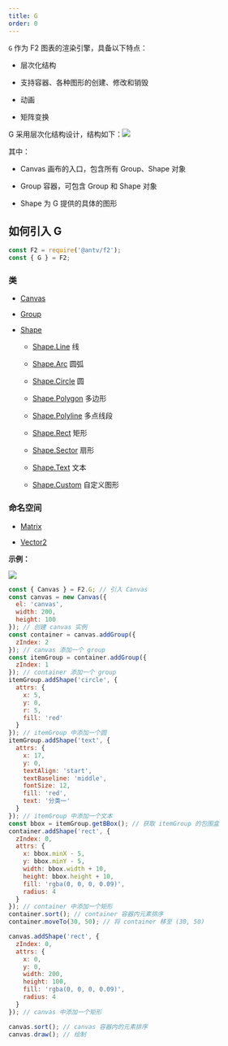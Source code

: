 ```yaml
---
title: G
order: 0
---
```


`G` 作为 F2 图表的渲染引擎，具备以下特点：

- 层次化结构

- 支持容器、各种图形的创建、修改和销毁

- 动画

- 矩阵变换


G 采用层次化结构设计，结构如下：![](https://gw.alipayobjects.com/zos/rmsportal/nreSRkPdaGHPhWXTZdQr.png#width=350)

其中：

- Canvas 画布的入口，包含所有 Group、Shape 对象

- Group 容器，可包含 Group 和 Shape 对象

- Shape 为 G 提供的具体的图形


## 如何引入 G

```javascript
const F2 = require('@antv/f2');
const { G } = F2;
```

### 类

- [Canvas](#_Canvas)

- [Group](#_Group)

- [Shape](#_Shape)

  - [Shape.Line](#_Line-%E7%BA%BF) 线

  - [Shape.Arc](#_Arc-%E5%9C%86%E5%BC%A7) 圆弧

  - [Shape.Circle](#_Circle-%E5%9C%86) 圆

  - [Shape.Polygon](#_Polygon-%E5%A4%9A%E8%BE%B9%E5%BD%A2) 多边形

  - [Shape.Polyline](#_Polyline-%E5%A4%9A%E7%82%B9%E7%BA%BF%E6%AE%B5) 多点线段

  - [Shape.Rect](#_Rect-%E7%9F%A9%E5%BD%A2) 矩形

  - [Shape.Sector](#_Sector-%E6%89%87%E5%BD%A2) 扇形

  - [Shape.Text](#_Text-%E6%96%87%E6%9C%AC) 文本

  - [Shape.Custom](#_Custom-%E8%87%AA%E5%AE%9A%E4%B9%89%E5%9B%BE%E5%BD%A2) 自定义图形


### 命名空间

- [Matrix](#_Matrix)

- [Vector2](#_Vector2)


**示例：**

![](https://gw.alipayobjects.com/zos/finxbff/compress-tinypng/e66df1e1-ce1b-4fce-a123-51219527872b.png)

```javascript
const { Canvas } = F2.G; // 引入 Canvas
const canvas = new Canvas({
  el: 'canvas',
  width: 200,
  height: 100
}); // 创建 canvas 实例
const container = canvas.addGroup({
  zIndex: 2
}); // canvas 添加一个 group
const itemGroup = container.addGroup({
  zIndex: 1
}); // container 添加一个 group
itemGroup.addShape('circle', {
  attrs: {
    x: 5,
    y: 0,
    r: 5,
    fill: 'red'
  }
}); // itemGroup 中添加一个圆
itemGroup.addShape('text', {
  attrs: {
    x: 17,
    y: 0,
    textAlign: 'start',
    textBaseline: 'middle',
    fontSize: 12,
    fill: 'red',
    text: '分类一'
  }
}); // itemGroup 中添加一个文本
const bbox = itemGroup.getBBox(); // 获取 itemGroup 的包围盒
container.addShape('rect', {
  zIndex: 0,
  attrs: {
    x: bbox.minX - 5,
    y: bbox.minY - 5,
    width: bbox.width + 10,
    height: bbox.height + 10,
    fill: 'rgba(0, 0, 0, 0.09)',
    radius: 4
  }
}); // container 中添加一个矩形
container.sort(); // container 容器内元素排序
container.moveTo(30, 50); // 将 container 移至 (30, 50)

canvas.addShape('rect', {
  zIndex: 0,
  attrs: {
    x: 0,
    y: 0,
    width: 200,
    height: 100,
    fill: 'rgba(0, 0, 0, 0.09)',
    radius: 4
  }
}); // canvas 中添加一个矩形

canvas.sort(); // canvas 容器内的元素排序
canvas.draw(); // 绘制
```

